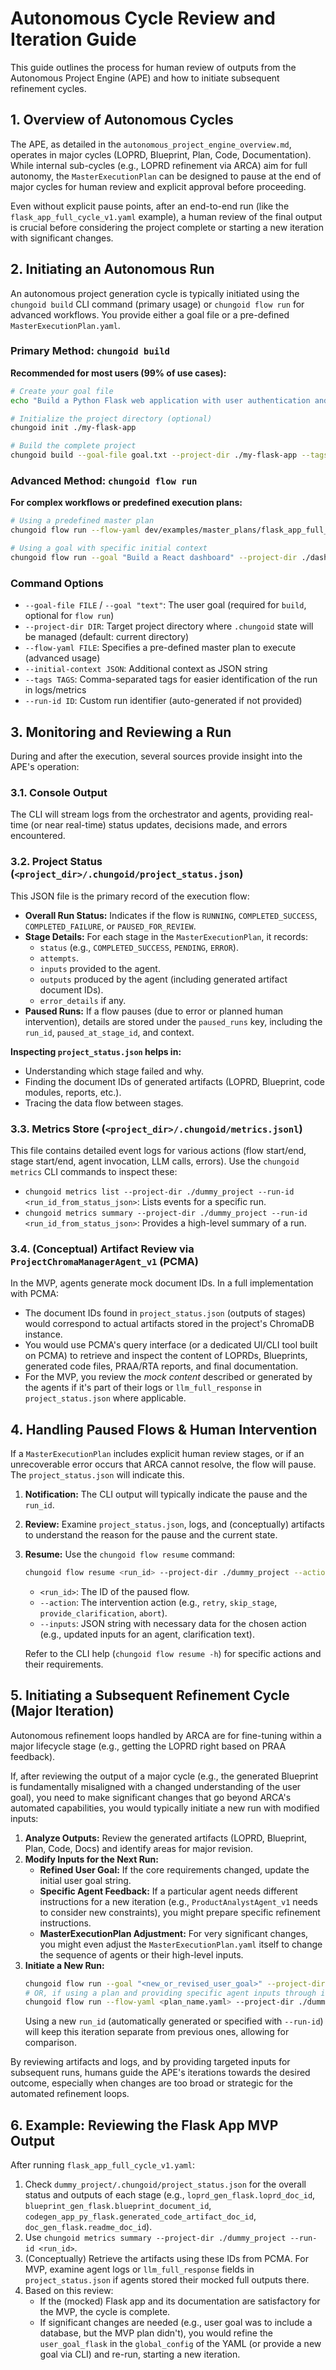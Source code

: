 # Autonomous Cycle Review and Iteration Guide

This guide outlines the process for human review of outputs from the Autonomous Project Engine (APE) and how to initiate subsequent refinement cycles.

## 1. Overview of Autonomous Cycles

The APE, as detailed in the `autonomous_project_engine_overview.md`, operates in major cycles (LOPRD, Blueprint, Plan, Code, Documentation). While internal sub-cycles (e.g., LOPRD refinement via ARCA) aim for full autonomy, the `MasterExecutionPlan` can be designed to pause at the end of major cycles for human review and explicit approval before proceeding.

Even without explicit pause points, after an end-to-end run (like the `flask_app_full_cycle_v1.yaml` example), a human review of the final output is crucial before considering the project complete or starting a new iteration with significant changes.

## 2. Initiating an Autonomous Run

An autonomous project generation cycle is typically initiated using the `chungoid build` CLI command (primary usage) or `chungoid flow run` for advanced workflows. You provide either a goal file or a pre-defined `MasterExecutionPlan.yaml`.

### Primary Method: `chungoid build`

**Recommended for most users (99% of use cases):**
```bash
# Create your goal file
echo "Build a Python Flask web application with user authentication and SQLite database" > goal.txt

# Initialize the project directory (optional)
chungoid init ./my-flask-app

# Build the complete project
chungoid build --goal-file goal.txt --project-dir ./my-flask-app --tags "flask,webapp,auth"
```

### Advanced Method: `chungoid flow run`

**For complex workflows or predefined execution plans:**
```bash
# Using a predefined master plan
chungoid flow run --flow-yaml dev/examples/master_plans/flask_app_full_cycle_v1.yaml --project-dir ./dummy_project --tags "flask_mvp_test,p3m5_demo"

# Using a goal with specific initial context
chungoid flow run --goal "Build a React dashboard" --project-dir ./dashboard --initial-context '{"framework": "react", "typescript": true}'
```

### Command Options

*   `--goal-file FILE` / `--goal "text"`: The user goal (required for `build`, optional for `flow run`)
*   `--project-dir DIR`: Target project directory where `.chungoid` state will be managed (default: current directory)
*   `--flow-yaml FILE`: Specifies a pre-defined master plan to execute (advanced usage)
*   `--initial-context JSON`: Additional context as JSON string
*   `--tags TAGS`: Comma-separated tags for easier identification of the run in logs/metrics
*   `--run-id ID`: Custom run identifier (auto-generated if not provided)

## 3. Monitoring and Reviewing a Run

During and after the execution, several sources provide insight into the APE's operation:

### 3.1. Console Output

The CLI will stream logs from the orchestrator and agents, providing real-time (or near real-time) status updates, decisions made, and errors encountered.

### 3.2. Project Status (`<project_dir>/.chungoid/project_status.json`)

This JSON file is the primary record of the execution flow:
*   **Overall Run Status:** Indicates if the flow is `RUNNING`, `COMPLETED_SUCCESS`, `COMPLETED_FAILURE`, or `PAUSED_FOR_REVIEW`.
*   **Stage Details:** For each stage in the `MasterExecutionPlan`, it records:
    *   `status` (e.g., `COMPLETED_SUCCESS`, `PENDING`, `ERROR`).
    *   `attempts`.
    *   `inputs` provided to the agent.
    *   `outputs` produced by the agent (including generated artifact document IDs).
    *   `error_details` if any.
*   **Paused Runs:** If a flow pauses (due to error or planned human intervention), details are stored under the `paused_runs` key, including the `run_id`, `paused_at_stage_id`, and context.

**Inspecting `project_status.json` helps in:**
*   Understanding which stage failed and why.
*   Finding the document IDs of generated artifacts (LOPRD, Blueprint, code modules, reports, etc.).
*   Tracing the data flow between stages.

### 3.3. Metrics Store (`<project_dir>/.chungoid/metrics.jsonl`)

This file contains detailed event logs for various actions (flow start/end, stage start/end, agent invocation, LLM calls, errors). Use the `chungoid metrics` CLI commands to inspect these:

*   `chungoid metrics list --project-dir ./dummy_project --run-id <run_id_from_status_json>`: Lists events for a specific run.
*   `chungoid metrics summary --project-dir ./dummy_project --run-id <run_id_from_status_json>`: Provides a high-level summary of a run.

### 3.4. (Conceptual) Artifact Review via `ProjectChromaManagerAgent_v1` (PCMA)

In the MVP, agents generate mock document IDs. In a full implementation with PCMA:
*   The document IDs found in `project_status.json` (outputs of stages) would correspond to actual artifacts stored in the project's ChromaDB instance.
*   You would use PCMA's query interface (or a dedicated UI/CLI tool built on PCMA) to retrieve and inspect the content of LOPRDs, Blueprints, generated code files, PRAA/RTA reports, and final documentation.
*   For the MVP, you review the *mock content* described or generated by the agents if it's part of their logs or `llm_full_response` in `project_status.json` where applicable.

## 4. Handling Paused Flows & Human Intervention

If a `MasterExecutionPlan` includes explicit human review stages, or if an unrecoverable error occurs that ARCA cannot resolve, the flow will pause. The `project_status.json` will indicate this.

1.  **Notification:** The CLI output will typically indicate the pause and the `run_id`.
2.  **Review:** Examine `project_status.json`, logs, and (conceptually) artifacts to understand the reason for the pause and the current state.
3.  **Resume:** Use the `chungoid flow resume` command:
    ```bash
    chungoid flow resume <run_id> --project-dir ./dummy_project --action <action_type> --inputs '{...json...}' 
    ```
    *   `<run_id>`: The ID of the paused flow.
    *   `--action`: The intervention action (e.g., `retry`, `skip_stage`, `provide_clarification`, `abort`).
    *   `--inputs`: JSON string with necessary data for the chosen action (e.g., updated inputs for an agent, clarification text).

    Refer to the CLI help (`chungoid flow resume -h`) for specific actions and their requirements.

## 5. Initiating a Subsequent Refinement Cycle (Major Iteration)

Autonomous refinement loops handled by ARCA are for fine-tuning within a major lifecycle stage (e.g., getting the LOPRD right based on PRAA feedback).

If, after reviewing the output of a major cycle (e.g., the generated Blueprint is fundamentally misaligned with a changed understanding of the user goal), you need to make significant changes that go beyond ARCA's automated capabilities, you would typically initiate a new run with modified inputs:

1.  **Analyze Outputs:** Review the generated artifacts (LOPRD, Blueprint, Plan, Code, Docs) and identify areas for major revision.
2.  **Modify Inputs for the Next Run:**
    *   **Refined User Goal:** If the core requirements changed, update the initial user goal string.
    *   **Specific Agent Feedback:** If a particular agent needs different instructions for a new iteration (e.g., `ProductAnalystAgent_v1` needs to consider new constraints), you might prepare specific refinement instructions.
    *   **MasterExecutionPlan Adjustment:** For very significant changes, you might even adjust the `MasterExecutionPlan.yaml` itself to change the sequence of agents or their high-level inputs.
3.  **Initiate a New Run:**
    ```bash
    chungoid flow run --goal "<new_or_revised_user_goal>" --project-dir ./dummy_project --tags "iteration2_feedback_xyz"
    # OR, if using a plan and providing specific agent inputs through initial_context:
    chungoid flow run --flow-yaml <plan_name.yaml> --project-dir ./dummy_project --initial-context '{"product_analyst_refinement_instructions": "Focus on mobile usability for V2."}' --tags "iteration2_pa_feedback"
    ```
    Using a new `run_id` (automatically generated or specified with `--run-id`) will keep this iteration separate from previous ones, allowing for comparison.

By reviewing artifacts and logs, and by providing targeted inputs for subsequent runs, humans guide the APE's iterations towards the desired outcome, especially when changes are too broad or strategic for the automated refinement loops.

## 6. Example: Reviewing the Flask App MVP Output

After running `flask_app_full_cycle_v1.yaml`:
1.  Check `dummy_project/.chungoid/project_status.json` for the overall status and outputs of each stage (e.g., `loprd_gen_flask.loprd_doc_id`, `blueprint_gen_flask.blueprint_document_id`, `codegen_app_py_flask.generated_code_artifact_doc_id`, `doc_gen_flask.readme_doc_id`).
2.  Use `chungoid metrics summary --project-dir ./dummy_project --run-id <run_id>`.
3.  (Conceptually) Retrieve the artifacts using these IDs from PCMA. For MVP, examine agent logs or `llm_full_response` fields in `project_status.json` if agents stored their mocked full outputs there.
4.  Based on this review:
    *   If the (mocked) Flask app and its documentation are satisfactory for the MVP, the cycle is complete.
    *   If significant changes are needed (e.g., user goal was to include a database, but the MVP plan didn't), you would refine the `user_goal_flask` in the `global_config` of the YAML (or provide a new goal via CLI) and re-run, starting a new iteration. 